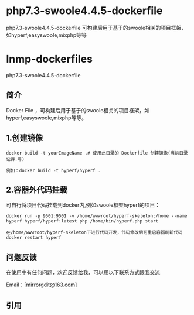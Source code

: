 # php7.3-swoole4.4.5-dockerfile
php7.3-swoole4.4.5-dockerfile  可构建后用于基于的swoole相关的项目框架，如hyperf,easyswoole,mixphp等等
# lnmp-dockerfiles

php7.3-swoole4.4.5-dockerfile

## 简介
Docker File ，可构建后用于基于的swoole相关的项目框架，如hyperf,easyswoole,mixphp等等。


## 1.创建镜像
```
docker build -t yourImageName .# 使用此目录的 Dockerfile 创建镜像(当前目录 记得.号)

例如：docker build -t hyperf/hyperf .   
```

## 2.容器外代码挂载
可自行将项目代码挂载到docker内,例如swoole框架hyperf的项目：
```
docker run -p 9501:9501 -v /home/wwwroot/hyperf-skeleton:/home --name hyperf hyperf/hyperf:latest php /home/bin/hyperf.php start
```

```
在/home/wwwroot/hyperf-skeleton下进行代码开发，代码修改后可重启容器刷新代码 docker restart hyperf
```

## 问题反馈

在使用中有任何问题，欢迎反馈给我，可以用以下联系方式跟我交流

Email：[mirrorgdit@163.com]

## 引用


